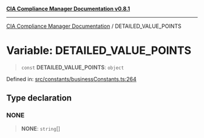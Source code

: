 [**CIA Compliance Manager Documentation v0.8.1**](../README.md)

***

[CIA Compliance Manager Documentation](../globals.md) / DETAILED\_VALUE\_POINTS

# Variable: DETAILED\_VALUE\_POINTS

> `const` **DETAILED\_VALUE\_POINTS**: `object`

Defined in: [src/constants/businessConstants.ts:264](https://github.com/Hack23/cia-compliance-manager/blob/aea527f1006de96602c10bb201453301cffe7b07/src/constants/businessConstants.ts#L264)

## Type declaration

### NONE

> **NONE**: `string`[]

